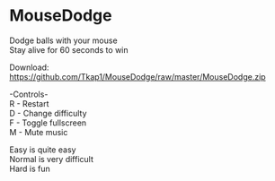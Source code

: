 # MouseDodge
Dodge balls with your mouse  
Stay alive for 60 seconds to win

Download: https://github.com/Tkap1/MouseDodge/raw/master/MouseDodge.zip

-Controls-  
R - Restart  
D - Change difficulty  
F - Toggle fullscreen  
M - Mute music  

Easy is quite easy  
Normal is very difficult  
Hard is fun


